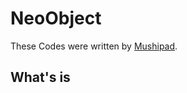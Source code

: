 # NeoObject

These Codes were written by [Mushipad](https://github.com/Dangornushi/Mushipad).

## What's is 
